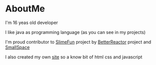 # AboutMe
I'm 16 yeas old developer

I like java as programming language (as you can see in my projects) 

I'm proud contributor to [SlimeFun](https://github.com/Slimefun/Slimefun4) project by [BetterReactor](https://github.com/CAPS123987/Better-Nuclear-Generator) project and [SmallSpace](https://github.com/CAPS123987/SmallSpace)

I also created my own [site](https://hnilicka.jecool.net) so a know bit of html css and javascript
